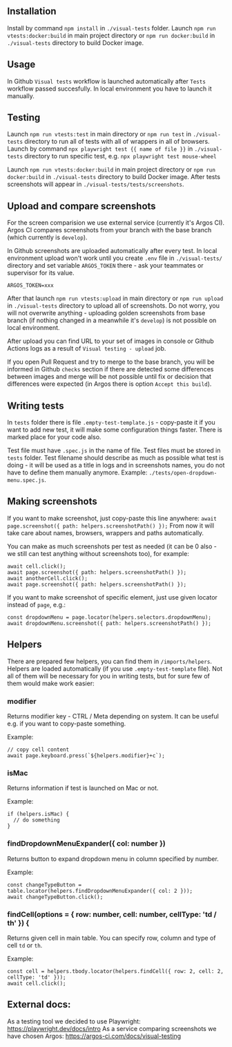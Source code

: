 ## Installation

Install by command `npm install` in `./visual-tests` folder.
Launch `npm run vtests:docker:build` in main project directory or `npm run docker:build` in `./visual-tests` directory to build Docker image.

## Usage

In Github `Visual tests` workflow is launched automatically after `Tests` workflow passed succesfully. In local environment you have to launch it manually.

## Testing

Launch `npm run vtests:test` in main directory or `npm run test` in `./visual-tests` directory to run all of tests with all of wrappers in all of browsers.
Launch by command `npx playwright test {{ name of file }}` in `./visual-tests` directory to run specific test, e.g. `npx playwright test mouse-wheel`

Launch `npm run vtests:docker:build` in main project directory or `npm run docker:build` in `./visual-tests` directory to build Docker image. After tests screenshots will appear in `./visual-tests/tests/screenshots`.

## Upload and compare screenshots

For the screen comparision we use external service (currently it's Argos CI). Argos CI compares screenshots from your branch with the base branch (which currently is `develop`).

In Github screenshots are uploaded automatically after every test. 
In local environment upload won't work until you create `.env` file in `./visual-tests/` directory and set variable `ARGOS_TOKEN` there - ask your teammates or supervisor for its value.

```
ARGOS_TOKEN=xxx
```

After that launch `npm run vtests:upload` in main directory or `npm run upload` in `./visual-tests` directory to upload all of screenshots. Do not worry, you will not overwrite anything - uploading golden screenshots from base branch (if nothing changed in a meanwhile it's `develop`) is not possible on local environment.

After upload you can find URL to your set of images in console or Github Actions logs as a result of `Visual testing - upload` job.

If you open Pull Request and try to merge to the base branch, you will be informed in Github `checks` section if there are detected some differences between images and merge will be not possible until fix or decision that differences were expected (in Argos there is option `Accept this build`).

## Writing tests

In `tests` folder there is file `.empty-test-template.js` - copy-paste it if you want to add new test, it will make some configuration things faster. There is marked place for your code also.

Test file must have `.spec.js` in the name of file.
Test files must be stored in `tests` folder.
Test filename should describe as much as possible what test is doing - it will be used as a title in logs and in screenshots names, you do not have to define them manually anymore. Example: `./tests/open-dropdown-menu.spec.js`.

## Making screenshots

If you want to make screenshot, just copy-paste this line anywhere:
`await page.screenshot({ path: helpers.screenshotPath() });`
From now it will take care about names, browsers, wrappers and paths automatically.

You can make as much screenshots per test as needed (it can be 0 also - we still can test anything without screenshots too), for example:

```
await cell.click();
await page.screenshot({ path: helpers.screenshotPath() });
await anotherCell.click();
await page.screenshot({ path: helpers.screenshotPath() });
```

If you want to make screenshot of specific element, just use given locator instead of `page`, e.g.:

```
const dropdownMenu = page.locator(helpers.selectors.dropdownMenu);
await dropdownMenu.screenshot({ path: helpers.screenshotPath() });
```

## Helpers

There are prepared few helpers, you can find them in `/imports/helpers`. Helpers are loaded automatically (if you use `.empty-test-template` file). Not all of them will be necessary for you in writing tests, but for sure few of them would make work easier:

### modifier
Returns modifier key - CTRL / Meta depending on system. It can be useful e.g. if you want to copy-paste something.

Example:
```
// copy cell content
await page.keyboard.press(`${helpers.modifier}+c`);
```

### isMac
Returns information if test is launched on Mac or not.

Example:
```
if (helpers.isMac) {
  // do something
}
```

### findDropdownMenuExpander({ col: number })
Returns button to expand dropdown menu in column specified by number.

Example:
```
const changeTypeButton = table.locator(helpers.findDropdownMenuExpander({ col: 2 }));
await changeTypeButton.click();
```

### findCell(options = { row: number, cell: number, cellType: 'td / th' }) {
Returns given cell in main table. You can specify row, column and type of cell `td` or `th`.

Example:
```
const cell = helpers.tbody.locator(helpers.findCell({ row: 2, cell: 2, cellType: 'td' }));
await cell.click();
```

## External docs:
As a testing tool we decided to use Playwright: https://playwright.dev/docs/intro
As a service comparing screenshots we have chosen Argos: https://argos-ci.com/docs/visual-testing
